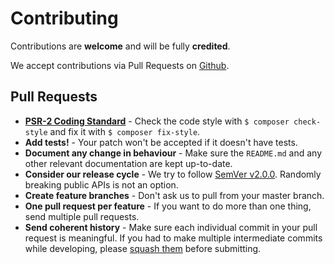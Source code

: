 # Contributing

Contributions are **welcome** and will be fully **credited**.

We accept contributions via Pull Requests on [Github](https://github.com/NigelGreenway/slimphp-reactphp-bridge).

## Pull Requests

 - **[PSR-2 Coding Standard](https://github.com/php-fig/fig-standards/blob/master/accepted/PSR-2-coding-style-guide.md)** - Check the code style with ``$ composer check-style`` and fix it with ``$ composer fix-style``.
 - **Add tests!** - Your patch won't be accepted if it doesn't have tests.
 - **Document any change in behaviour** - Make sure the `README.md` and any other relevant documentation are kept up-to-date.
 - **Consider our release cycle** - We try to follow [SemVer v2.0.0](http://semver.org/). Randomly breaking public APIs is not an option.
 - **Create feature branches** - Don't ask us to pull from your master branch.
 - **One pull request per feature** - If you want to do more than one thing, send multiple pull requests.
 - **Send coherent history** - Make sure each individual commit in your pull request is meaningful. If you had to make multiple intermediate commits while developing, please [squash them](http://www.git-scm.com/book/en/v2/Git-Tools-Rewriting-History#Changing-Multiple-Commit-Messages) before submitting.